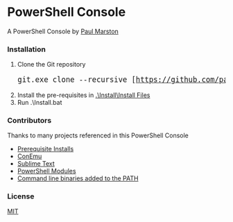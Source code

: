 # PowerShell Console

A PowerShell Console by [Paul Marston](https://github.com/paulmarsy)

### Installation

1. Clone the Git repository
<big><pre>git.exe clone --recursive [https://github.com/paulmarsy/Console.git](https://github.com/paulmarsy/Console)</pre></big>
2. Install the pre-requisites in [.\Install\Install Files](https://github.com/paulmarsy/Console/tree/master/Install/Install%20Files)
3. Run .\Install.bat

### Contributors

Thanks to many projects referenced in this PowerShell Console
* [Prerequisite Installs](https://github.com/paulmarsy/Console/tree/master/Install/Install%20Files)
* [ConEmu](https://github.com/Maximus5/ConEmu)
* [Sublime Text](http://www.sublimetext.com/)
* [PowerShell Modules](https://github.com/paulmarsy/Console/blob/master/Third%20Party/PowerShell%20Modules)
* [Command line binaries added to the PATH](https://github.com/paulmarsy/Console/tree/master/Third%20Party/Binaries)

### License
[MIT](http://www.opensource.org/licenses/MIT)
